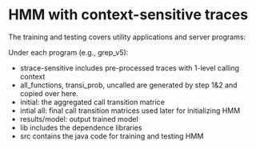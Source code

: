 # HMM with context-sensitive traces

The training and testing covers utility applications and server programs:

Under each program (e.g., grep_v5):

- strace-sensitive includes pre-processed traces with 1-level calling context 
- all_functions, transi_prob, uncalled are generated by step 1&2 and copied over here.
- initial: the aggregated call transition matrice
- intial all: final call transition matrices used later for initializing HMM
- results/model: output trained model
- lib includes the dependence libraries 
- src contains the java code for training and testing HMM

